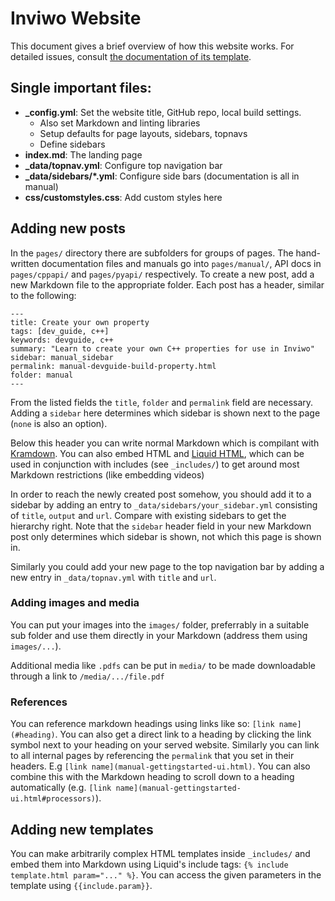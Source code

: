 # Inviwo Website
This document gives a brief overview of how this website works.
For detailed issues, consult [the documentation of its template](https://idratherbewriting.com/documentation-theme-jekyll/).
## Single important files:
- **_config.yml**: Set the website title, GitHub repo, local build settings.
    - Also set Markdown and linting libraries
    - Setup defaults for page layouts, sidebars, topnavs
    - Define sidebars
- **index.md**: The landing page
- **_data/topnav.yml**: Configure top navigation bar
- **_data/sidebars/*.yml**: Configure side bars (documentation is all in manual)
- **css/customstyles.css**: Add custom styles here

## Adding new posts
In the `pages/` directory there are subfolders for groups of pages. The hand-written documentation files and manuals go into `pages/manual/`, API docs in `pages/cppapi/` and `pages/pyapi/` respectively.
To create a new post, add a new Markdown file to the appropriate folder.
Each post has a header, similar to the following:
```
---
title: Create your own property
tags: [dev_guide, c++]
keywords: devguide, c++
summary: "Learn to create your own C++ properties for use in Inviwo"
sidebar: manual_sidebar
permalink: manual-devguide-build-property.html
folder: manual
---
```
From the listed fields the `title`, `folder` and `permalink` field are necessary. Adding a `sidebar` here determines which sidebar is shown next to the page (`none` is also an option).

Below this header you can write normal Markdown which is compilant with [Kramdown](https://kramdown.gettalong.org/index.html). You can also embed HTML and [Liquid HTML](https://shopify.github.io/liquid/basics/introduction/), which can be used in conjunction with includes (see `_includes/`) to get around most Markdown restrictions (like embedding videos)

In order to reach the newly created post somehow, you should add it to a sidebar by adding an entry to `_data/sidebars/your_sidebar.yml` consisting of `title`, `output` and `url`. Compare with existing sidebars to get the hierarchy right.
Note that the `sidebar` header field in your new Markdown post only determines which sidebar is shown, not which this page is shown in.

Similarly you could add your new page to the top navigation bar by adding a new entry in `_data/topnav.yml` with `title` and `url`.

### Adding images and media
You can put your images into the `images/` folder, preferrably in a suitable sub folder and use them directly in your Markdown (address them using `images/...`).

Additional media like `.pdfs` can be put in `media/` to be made downloadable through a link to `/media/.../file.pdf`

### References
You can reference markdown headings using links like so: `[link name](#heading)`. You can also get a direct link to a heading by clicking the link symbol next to your heading on your served website.
Similarly you can link to all internal pages by referencing the `permalink` that you set in their headers. E.g `[link name](manual-gettingstarted-ui.html)`. You can also combine this with the Markdown heading to scroll down to a heading automatically (e.g. `[link name](manual-gettingstarted-ui.html#processors)`).


## Adding new templates
You can make arbitrarily complex HTML templates inside `_includes/` and embed them into Markdown using Liquid's include tags: `{% include template.html param="..." %}`. You can access the given parameters in the template using `{{include.param}}`.
